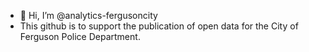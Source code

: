 - 👋 Hi, I’m @analytics-fergusoncity
- This github is to support the publication of open data for the City of Ferguson Police Department.

<!---
analytics-fergusoncity/analytics-fergusoncity is a ✨ special ✨ repository because its `README.md` (this file) appears on your GitHub profile.
You can click the Preview link to take a look at your changes.
--->
